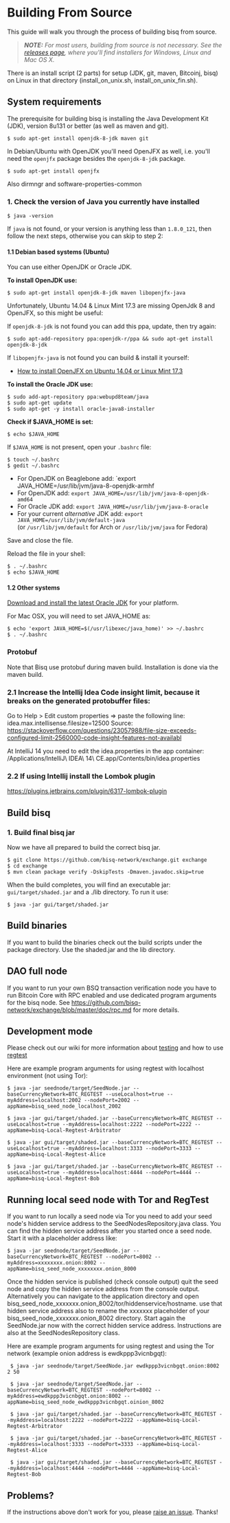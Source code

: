 ﻿﻿Building From Source
====================

This guide will walk you through the process of building bisq from source.

> _**NOTE:** For most users, building from source is not necessary. See the [releases page](https://github.com/bisq-network/exchange/releases), where you'll find installers for Windows, Linux and Mac OS X._

There is an install script (2 parts) for setup (JDK, git, maven, Bitcoinj, bisq) on Linux in that directory (install_on_unix.sh, install_on_unix_fin.sh).

System requirements
-------------

The prerequisite for building bisq is installing the Java Development Kit (JDK), version 8u131 or better (as well as maven and git).

    $ sudo apt-get install openjdk-8-jdk maven git 

In Debian/Ubuntu with OpenJDK you'll need OpenJFX as well, i.e. you'll need the `openjfx` package besides the `openjdk-8-jdk` package.

    $ sudo apt-get install openjfx
    
Also dirmngr and software-properties-common

### 1. Check the version of Java you currently have installed

    $ java -version

If `java` is not found, or your version is anything less than `1.8.0_121`, then follow the next steps, otherwise you can skip to step 2:

#### 1.1 Debian based systems (Ubuntu)

You can use either OpenJDK or Oracle JDK.

**To install OpenJDK use:**

    $ sudo apt-get install openjdk-8-jdk maven libopenjfx-java

Unfortunately, Ubuntu 14.04 & Linux Mint 17.3 are missing OpenJdk 8 and OpenJFX, so this might be useful:

If `openjdk-8-jdk` is not found you can add this ppa, update, then try again:

    $ sudo apt-add-repository ppa:openjdk-r/ppa && sudo apt-get install openjdk-8-jdk

If `libopenjfx-java` is not found you can build & install it yourself:

 * [How to install OpenJFX on Ubuntu 14.04 or Linux Mint 17.3](http://askubuntu.com/questions/833193/how-do-i-install-openjfx-on-ubuntu-14-04-linux-mint-17)

**To install the Oracle JDK use:**

    $ sudo add-apt-repository ppa:webupd8team/java
    $ sudo apt-get update
    $ sudo apt-get -y install oracle-java8-installer


**Check if $JAVA_HOME is set:**

    $ echo $JAVA_HOME

If `$JAVA_HOME` is not present, open your `.bashrc` file:

    $ touch ~/.bashrc
    $ gedit ~/.bashrc
    

* For OpenJDK on Beaglebone add: `export JAVA_HOME=/usr/lib/jvm/java-8-openjdk-armhf
* For OpenJDK add: `export JAVA_HOME=/usr/lib/jvm/java-8-openjdk-amd64`
* For Oracle JDK add: `export JAVA_HOME=/usr/lib/jvm/java-8-oracle`
* For your current *alternative* JDK add: `export JAVA_HOME=/usr/lib/jvm/default-java`  
  (or `/usr/lib/jvm/default` for Arch or `/usr/lib/jvm/java` for Fedora)

Save and close the file.

Reload the file in your shell:

    $ . ~/.bashrc
    $ echo $JAVA_HOME

#### 1.2 Other systems

[Download and install the latest Oracle JDK](http://www.oracle.com/technetwork/java/javase/downloads/jdk8-downloads-2133151.html) for your platform.

For Mac OSX, you will need to set JAVA_HOME as:

    $ echo 'export JAVA_HOME=$(/usr/libexec/java_home)' >> ~/.bashrc
    $ . ~/.bashrc


### Protobuf
Note that Bisq use protobuf during maven build. Installation is done via the maven build.

### 2.1 Increase the Intellij Idea Code insight limit, because it breaks on the generated protobuffer files:
Go to Help > Edit custom properties => paste the following line:
idea.max.intellisense.filesize=12500
Source: https://stackoverflow.com/questions/23057988/file-size-exceeds-configured-limit-2560000-code-insight-features-not-availabl

At IntelliJ 14 you need to edit the idea.properties in the app container:
/Applications/IntelliJ\ IDEA\ 14\ CE.app/Contents/bin/idea.properties

### 2.2 If using Intellij install the Lombok plugin
https://plugins.jetbrains.com/plugin/6317-lombok-plugin

Build bisq
-----------------

### 1. Build final bisq jar

Now we have all prepared to build the correct bisq jar.

    $ git clone https://github.com/bisq-network/exchange.git exchange
    $ cd exchange
    $ mvn clean package verify -DskipTests -Dmaven.javadoc.skip=true

When the build completes, you will find an executable jar: `gui/target/shaded.jar` and a ./lib directory.
To run it use:

    $ java -jar gui/target/shaded.jar

Build binaries
-----------------

If you want to build the binaries check out the build scripts under the package directory. Use the shaded.jar and the lib directory.


DAO full node
-----------------
If you want to run your own BSQ transaction verification node you have to run Bitcoin Core with RPC enabled and
use dedicated program arguments for the bisq node.
See https://github.com/bisq-network/exchange/blob/master/doc/rpc.md for more details.


Development mode
-----------------

Please check out our wiki for more information about [testing](https://github.com/bisq-network/exchange/wiki/Testing-bisq-with-Mainnet)
and how to use [regtest](https://github.com/bisq-network/exchange/wiki/How-to-use-bisq-with-regtest-%28advanced%29)

Here are example program arguments for using regtest with localhost environment (not using Tor):

    $ java -jar seednode/target/SeedNode.jar --baseCurrencyNetwork=BTC_REGTEST --useLocalhost=true --myAddress=localhost:2002 --nodePort=2002 --appName=bisq_seed_node_localhost_2002

    $ java -jar gui/target/shaded.jar --baseCurrencyNetwork=BTC_REGTEST --useLocalhost=true --myAddress=localhost:2222 --nodePort=2222 --appName=bisq-Local-Regtest-Arbitrator

    $ java -jar gui/target/shaded.jar --baseCurrencyNetwork=BTC_REGTEST --useLocalhost=true --myAddress=localhost:3333 --nodePort=3333 --appName=bisq-Local-Regtest-Alice

    $ java -jar gui/target/shaded.jar --baseCurrencyNetwork=BTC_REGTEST --useLocalhost=true --myAddress=localhost:4444 --nodePort=4444 --appName=bisq-Local-Regtest-Bob


Running local seed node with Tor and RegTest
-----------------

If you want to run locally a seed node via Tor you need to add your seed node's hidden service address to the SeedNodesRepository.java class.
You can find the hidden service address after you started once a seed node. Start it with a placeholder address like:

    $ java -jar seednode/target/SeedNode.jar --baseCurrencyNetwork=BTC_REGTEST --nodePort=8002 --myAddress=xxxxxxxx.onion:8002 --appName=bisq_seed_node_xxxxxxxx.onion_8000

Once the hidden service is published (check console output) quit the seed node and copy the hidden service address from the console output.
Alternatively you can navigate to the application directory and open bisq_seed_node_xxxxxxx.onion_8002/tor/hiddenservice/hostname.
use that hidden service address also to rename the xxxxxxx placeholder of your bisq_seed_node_xxxxxxx.onion_8002 directory.
Start again the SeedNode.jar now with the correct hidden service address.
Instructions are also at the SeedNodesRepository class.

Here are example program arguments for using regtest and using the Tor network (example onion address is ewdkppp3vicnbgqt):

     $ java -jar seednode/target/SeedNode.jar ewdkppp3vicnbgqt.onion:8002 2 50

     $ java -jar seednode/target/SeedNode.jar --baseCurrencyNetwork=BTC_REGTEST --nodePort=8002 --myAddress=ewdkppp3vicnbgqt.onion:8002 --appName=bisq_seed_node_ewdkppp3vicnbgqt.oinion_8002

     $ java -jar gui/target/shaded.jar --baseCurrencyNetwork=BTC_REGTEST --myAddress=localhost:2222 --nodePort=2222 --appName=bisq-Local-Regtest-Arbitrator

     $ java -jar gui/target/shaded.jar --baseCurrencyNetwork=BTC_REGTEST --myAddress=localhost:3333 --nodePort=3333 --appName=bisq-Local-Regtest-Alice

     $ java -jar gui/target/shaded.jar --baseCurrencyNetwork=BTC_REGTEST --myAddress=localhost:4444 --nodePort=4444 --appName=bisq-Local-Regtest-Bob


Problems?
---------

If the instructions above don't work for you, please [raise an issue](https://github.com/bisq-network/exchange/issues/new?labels=%5Bbuild%5D). Thanks!
